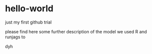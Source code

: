 # hello-world
just my first github trial

please find here some further description of the model
we used R and runjags to

dyh
